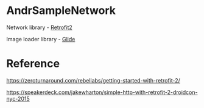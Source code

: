 # AndrSampleNetwork
Network library - <a href="https://square.github.io/retrofit/" target="_blank">Retrofit2</a>

Image loader library - <a href="https://github.com/bumptech/glide" target="_blank">Glide</a>

# Reference
https://zeroturnaround.com/rebellabs/getting-started-with-retrofit-2/

https://speakerdeck.com/jakewharton/simple-http-with-retrofit-2-droidcon-nyc-2015
